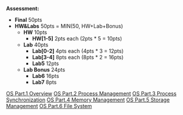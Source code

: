 **Assessment:**

- **Final** 50pts
- **HW&Labs** 50pts = MIN(50, HW+Lab+Bonus) 
   - **HW** 10pts
      - **HW[1-5]** 2pts each (2pts * 5 = 10pts)
   - **Lab** 40pts
      - **Lab[0-2]** 4pts each (4pts * 3 = 12pts)
      - **Lab[3-4]** 8pts each (8pts * 2 = 16pts)
      - **Lab5** 12pts
   - **Lab Bonus** 24pts
      - **Lab6** 16pts
      - **Lab7** 8pts

[OS Part.1 Overview](https://www.yuque.com/xianyuxuan/coding/mgy3xr?view=doc_embed)
[OS Part.2 Process Management](https://www.yuque.com/xianyuxuan/coding/os_part_2?view=doc_embed)
[OS Part.3 Process Synchronization](https://www.yuque.com/xianyuxuan/coding/zynd8u?view=doc_embed)
[OS Part.4 Memory Management](https://www.yuque.com/xianyuxuan/coding/nghlgc?view=doc_embed)
[OS Part.5 Storage Management](https://www.yuque.com/xianyuxuan/coding/gh3z79?view=doc_embed)
[OS Part.6 File System](https://www.yuque.com/xianyuxuan/coding/gb6ogs?view=doc_embed)
